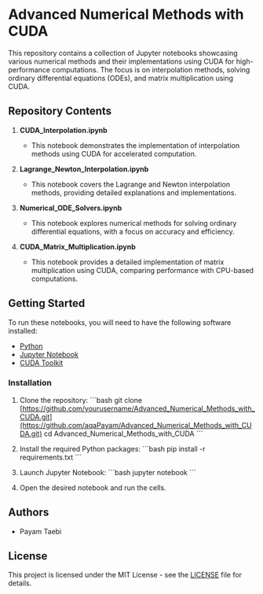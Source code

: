 
# Advanced Numerical Methods with CUDA

This repository contains a collection of Jupyter notebooks showcasing various numerical methods and their implementations using CUDA for high-performance computations. The focus is on interpolation methods, solving ordinary differential equations (ODEs), and matrix multiplication using CUDA.

## Repository Contents

1. **CUDA_Interpolation.ipynb**
   - This notebook demonstrates the implementation of interpolation methods using CUDA for accelerated computation.

2. **Lagrange_Newton_Interpolation.ipynb**
   - This notebook covers the Lagrange and Newton interpolation methods, providing detailed explanations and implementations.

3. **Numerical_ODE_Solvers.ipynb**
   - This notebook explores numerical methods for solving ordinary differential equations, with a focus on accuracy and efficiency.

4. **CUDA_Matrix_Multiplication.ipynb**
   - This notebook provides a detailed implementation of matrix multiplication using CUDA, comparing performance with CPU-based computations.

## Getting Started

To run these notebooks, you will need to have the following software installed:

- [Python](https://www.python.org/)
- [Jupyter Notebook](https://jupyter.org/install)
- [CUDA Toolkit](https://developer.nvidia.com/cuda-toolkit)

### Installation

1. Clone the repository:
   \`\`\`bash
   git clone [https://github.com/yourusername/Advanced_Numerical_Methods_with_CUDA.git](https://github.com/aqaPayam/Advanced_Numerical_Methods_with_CUDA.git)
   cd Advanced_Numerical_Methods_with_CUDA
   \`\`\`

2. Install the required Python packages:
   \`\`\`bash
   pip install -r requirements.txt
   \`\`\`

3. Launch Jupyter Notebook:
   \`\`\`bash
   jupyter notebook
   \`\`\`

4. Open the desired notebook and run the cells.

## Authors

- Payam Taebi

## License

This project is licensed under the MIT License - see the [LICENSE](LICENSE) file for details.

